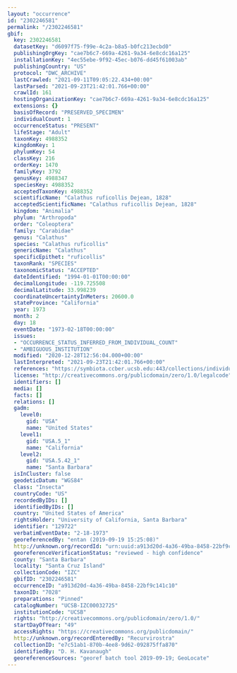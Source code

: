 ```yaml
---
layout: "occurrence"
id: "2302246581"
permalink: "/2302246581"
gbif:
  key: 2302246581
  datasetKey: "d6097f75-f99e-4c2a-b8a5-b0fc213ecbd0"
  publishingOrgKey: "cae7b6c7-669a-4261-9a34-6e8cdc16a125"
  installationKey: "4ec55ebe-9f92-45ec-b076-dd45f61003ab"
  publishingCountry: "US"
  protocol: "DWC_ARCHIVE"
  lastCrawled: "2021-09-11T09:05:22.434+00:00"
  lastParsed: "2021-09-23T21:42:01.766+00:00"
  crawlId: 161
  hostingOrganizationKey: "cae7b6c7-669a-4261-9a34-6e8cdc16a125"
  extensions: {}
  basisOfRecord: "PRESERVED_SPECIMEN"
  individualCount: 1
  occurrenceStatus: "PRESENT"
  lifeStage: "Adult"
  taxonKey: 4988352
  kingdomKey: 1
  phylumKey: 54
  classKey: 216
  orderKey: 1470
  familyKey: 3792
  genusKey: 4988347
  speciesKey: 4988352
  acceptedTaxonKey: 4988352
  scientificName: "Calathus ruficollis Dejean, 1828"
  acceptedScientificName: "Calathus ruficollis Dejean, 1828"
  kingdom: "Animalia"
  phylum: "Arthropoda"
  order: "Coleoptera"
  family: "Carabidae"
  genus: "Calathus"
  species: "Calathus ruficollis"
  genericName: "Calathus"
  specificEpithet: "ruficollis"
  taxonRank: "SPECIES"
  taxonomicStatus: "ACCEPTED"
  dateIdentified: "1994-01-01T00:00:00"
  decimalLongitude: -119.725508
  decimalLatitude: 33.998239
  coordinateUncertaintyInMeters: 20600.0
  stateProvince: "California"
  year: 1973
  month: 2
  day: 18
  eventDate: "1973-02-18T00:00:00"
  issues:
  - "OCCURRENCE_STATUS_INFERRED_FROM_INDIVIDUAL_COUNT"
  - "AMBIGUOUS_INSTITUTION"
  modified: "2020-12-28T12:56:04.000+00:00"
  lastInterpreted: "2021-09-23T21:42:01.766+00:00"
  references: "https://symbiota.ccber.ucsb.edu:443/collections/individual/index.php?occid=129722"
  license: "http://creativecommons.org/publicdomain/zero/1.0/legalcode"
  identifiers: []
  media: []
  facts: []
  relations: []
  gadm:
    level0:
      gid: "USA"
      name: "United States"
    level1:
      gid: "USA.5_1"
      name: "California"
    level2:
      gid: "USA.5.42_1"
      name: "Santa Barbara"
  isInCluster: false
  geodeticDatum: "WGS84"
  class: "Insecta"
  countryCode: "US"
  recordedByIDs: []
  identifiedByIDs: []
  country: "United States of America"
  rightsHolder: "University of California, Santa Barbara"
  identifier: "129722"
  verbatimEventDate: "2-18-1973"
  georeferencedBy: "entan (2019-09-19 15:25:08)"
  http://unknown.org/recordId: "urn:uuid:a913d20d-4a36-49ba-8458-22bf9c141c10"
  georeferenceVerificationStatus: "reviewed - high confidence"
  county: "Santa Barbara"
  locality: "Santa Cruz Island"
  collectionCode: "IZC"
  gbifID: "2302246581"
  occurrenceID: "a913d20d-4a36-49ba-8458-22bf9c141c10"
  taxonID: "7028"
  preparations: "Pinned"
  catalogNumber: "UCSB-IZC00032725"
  institutionCode: "UCSB"
  rights: "http://creativecommons.org/publicdomain/zero/1.0/"
  startDayOfYear: "49"
  accessRights: "https://creativecommons.org/publicdomain/"
  http://unknown.org/recordEnteredBy: "Recurvirostra"
  collectionID: "e7c51ab1-870b-4ee8-9d62-092875ffa870"
  identifiedBy: "D. H. Kavanaugh"
  georeferenceSources: "georef batch tool 2019-09-19; GeoLocate"
---
```

